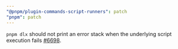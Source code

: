 ```yaml
---
"@pnpm/plugin-commands-script-runners": patch
"pnpm": patch
---
```


`pnpm dlx` should not print an error stack when the underlying script execution fails [#6698](https://github.com/pnpm/pnpm/issues/6698).
